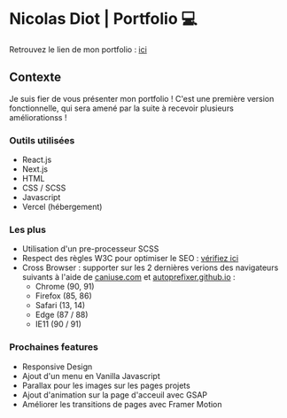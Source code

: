 # Nicolas Diot | Portfolio 💻

Retrouvez le lien de mon portfolio : [ici](https://nicolasdiot.com/)

## Contexte

Je suis fier de vous présenter mon portfolio ! C'est une première version fonctionnelle, qui sera amené par la suite à recevoir plusieurs améliorationss !
### Outils utilisées

* React.js
* Next.js
* HTML
* CSS / SCSS
* Javascript
* Vercel (hébergement)

### Les plus

* Utilisation d'un pre-processeur SCSS
* Respect des règles W3C pour optimiser le SEO : [vérifiez ici](https://validator.w3.org/nu/?doc=https%3A%2F%2Fnicolasdiot.vercel.app%2F)
* Cross Browser : supporter sur les 2 dernières verions des navigateurs suivants à l'aide de [caniuse.com](https://caniuse.com/?compare=ie+10,ie+11,edge+87,edge+88,firefox+85,firefox+86,chrome+90,chrome+91,safari+13.1,safari+14,ios_saf+13.4-13.7,ios_saf+14.0-14.3,and_chr+88,and_ff+83&compareCats=CSS,HTML5,JS) et [autoprefixer.github.io](https://autoprefixer.github.io/) :
    - Chrome (90, 91) 
    - Firefox (85, 86) 
    - Safari (13, 14) 
    - Edge (87 / 88)
    - IE11 (90 / 91)

### Prochaines features

* Responsive Design
* Ajout d'un menu en Vanilla Javascript
* Parallax pour les images sur les pages projets
* Ajout d'animation sur la page d'acceuil avec GSAP
* Améliorer les transitions de pages avec Framer Motion
